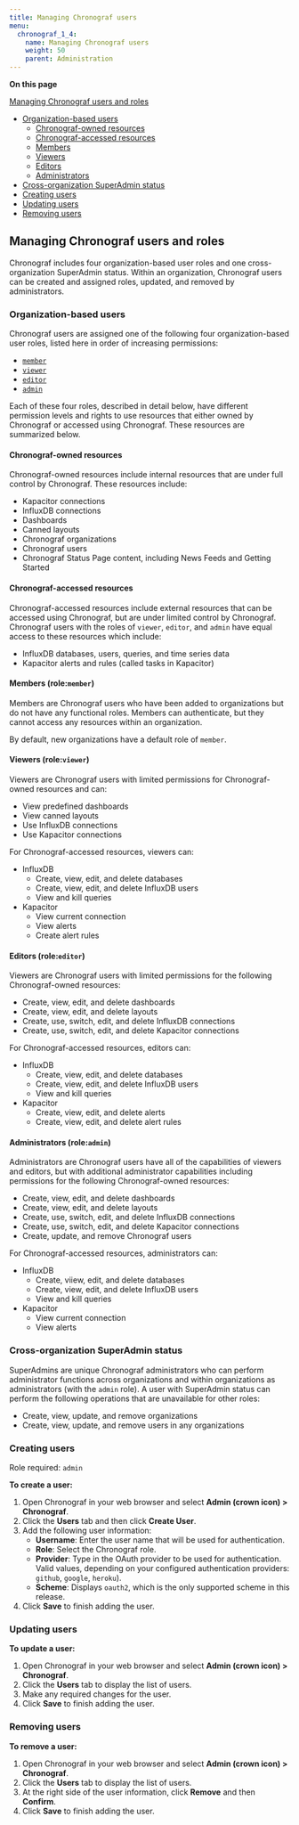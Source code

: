 ```yaml
---
title: Managing Chronograf users
menu:
  chronograf_1_4:
    name: Managing Chronograf users
    weight: 50
    parent: Administration
---
```


**On this page**

[Managing Chronograf users and roles](#managing-chronograf-users-and-roles)
* [Organization-based users](#organization-based-users)
  * [Chronograf-owned resources](#chronograf-owned-resources)
  * [Chronograf-accessed resources](#chronograf-accessed-resources)
  * [Members](#members-role-member)
  * [Viewers](#viewer-role-viewer)
  * [Editors](#editors-role-editor)
  * [Administrators](#administrators-role-admin)
* [Cross-organization SuperAdmin status](#cross-organization-superadmin-status)
* [Creating users](#creating-users)
* [Updating users](#updating-users)
* [Removing users](#removing-users)

## Managing Chronograf users and roles

Chronograf includes four organization-based user roles and one cross-organization SuperAdmin status. Within an organization, Chronograf users can be created and assigned roles, updated, and removed by administrators.

### Organization-based users

Chronograf users are assigned one of the following four organization-based user roles, listed here in order of increasing permissions:

- [`member`](#members-role-member)
- [`viewer`](#viewer-role-viewer)
- [`editor`](#editors-role-editor)
- [`admin`](#administrators-role-admin)

Each of these four roles, described in detail below, have different permission levels and rights to use resources that either owned by Chronograf or accessed using Chronograf. These resources are summarized below.

#### Chronograf-owned resources

Chronograf-owned resources include internal resources that are under full control by Chronograf. These resources include:

- Kapacitor connections
- InfluxDB connections
- Dashboards
- Canned layouts
- Chronograf organizations
- Chronograf users
- Chronograf Status Page content, including News Feeds and Getting Started

#### Chronograf-accessed resources

Chronograf-accessed resources include external resources that can be accessed using Chronograf, but are under limited control by Chronograf. Chronograf users with the roles of `viewer`, `editor`, and `admin` have equal access to these resources which include:

- InfluxDB databases, users, queries, and time series data
- Kapacitor alerts and rules (called tasks in Kapacitor)


#### Members (role:`member`)

Members are Chronograf users who have been added to organizations but do not have any functional roles. Members can authenticate, but they cannot access any resources within an organization.

By default, new organizations have a default role of `member`.


#### Viewers (role:`viewer`)

Viewers are Chronograf users with limited permissions for Chronograf-owned resources and can:

- View predefined dashboards
- View canned layouts
- Use InfluxDB connections
- Use Kapacitor connections

For Chronograf-accessed resources, viewers can:

- InfluxDB
  - Create, view, edit, and delete databases
  - Create, view, edit, and delete InfluxDB users
  - View and kill queries
- Kapacitor
  - View current connection
  - View alerts
  - Create alert rules

#### Editors (role:`editor`)

Viewers are Chronograf users with limited permissions for the following Chronograf-owned resources:

- Create, view, edit, and delete dashboards
- Create, view, edit, and delete layouts
- Create, use, switch, edit, and delete InfluxDB connections
- Create, use, switch, edit, and delete Kapacitor connections

For Chronograf-accessed resources, editors can:

- InfluxDB
  - Create, view, edit, and delete databases
  - Create, view, edit, and delete InfluxDB users
  - View and kill queries
- Kapacitor
  - Create, view, edit, and delete alerts
  - Create, view, edit, and delete alert rules

#### Administrators (role:`admin`)

Administrators are Chronograf users have all of the capabilities of viewers and editors, but with additional administrator capabilities including permissions for the following Chronograf-owned resources:

- Create, view, edit, and delete dashboards
- Create, view, edit, and delete layouts
- Create, use, switch, edit, and delete InfluxDB connections
- Create, use, switch, edit, and delete Kapacitor connections
- Create, update, and remove Chronograf users

For Chronograf-accessed resources, administrators can:

- InfluxDB
  - Create, viiew, edit, and delete databases
  - Create, view, edit, and delete InfluxDB users
  - View and kill queries
- Kapacitor
  - View current connection
  - View alerts

### Cross-organization SuperAdmin status

SuperAdmins are unique Chronograf administrators who can perform administrator functions across organizations and within organizations as administrators (with the `admin` role). A user with SuperAdmin status can perform the following operations that are unavailable for other roles:

* Create, view, update, and remove organizations
* Create, view, update, and remove users in any organizations

### Creating users

Role required: `admin`

**To create a user:**

1) Open Chronograf in your web browser and select **Admin (crown icon) > Chronograf**.
2) Click the **Users** tab and then click **Create User**.
3) Add the following user information:
   * **Username**: Enter the user name that will be used for authentication.
   * **Role**: Select the Chronograf role.
   * **Provider**: Type in the OAuth provider to be used for authentication. Valid values, depending on your configured authentication providers: `github`, `google`, `heroku`).
   * **Scheme**: Displays `oauth2`, which is the only supported scheme in this release.
3) Click **Save** to finish adding the user.

### Updating users

**To update a user:**

1) Open Chronograf in your web browser and select **Admin (crown icon) > Chronograf**.
2) Click the **Users** tab to display the list of users.
3) Make any required changes for the user.
3) Click **Save** to finish adding the user.

### Removing users

**To remove a user:**

1) Open Chronograf in your web browser and select **Admin (crown icon) > Chronograf**.
2) Click the **Users** tab to display the list of users.
3) At the right side of the user information, click **Remove** and then **Confirm**.
3) Click **Save** to finish adding the user.
